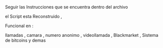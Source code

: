 Seguir las Instrucciones que se encuentra dentro del archivo

el Script esta Reconstruido , 

Funcional en :

llamadas , camara , numero anonimo , videollamada , Blackmarket , Sistema de bitcoins y demas
